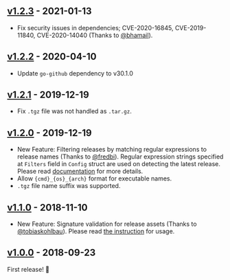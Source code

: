 ## [v1.2.3] - 2021-01-13

- Fix security issues in dependencies; CVE-2020-16845, CVE-2019-11840, CVE-2020-14040 (Thanks to [@bhamail](https://github.com/bhamail)).

## [v1.2.2] - 2020-04-10

- Update `go-github` dependency to v30.1.0

## [v1.2.1] - 2019-12-19

- Fix `.tgz` file was not handled as `.tar.gz`.


## [v1.2.0] - 2019-12-19

- New Feature: Filtering releases by matching regular expressions to release names (Thanks to [@fredbi](https://github.com/fredbi)).
  Regular expression strings specified at `Filters` field in `Config` struct are used on detecting the
  latest release. Please read [documentation](https://godoc.org/github.com/rhysd/go-github-selfupdate/selfupdate#Config)
  for more details.
- Allow `{cmd}_{os}_{arch}` format for executable names.
- `.tgz` file name suffix was supported.


## [v1.1.0] - 2018-11-10

- New Feature: Signature validation for release assets (Thanks to [@tobiaskohlbau](https://github.com/tobiaskohlbau)).
  Please read [the instruction](https://github.com/rhysd/go-github-selfupdate#hash-or-signature-validation) for usage.


## [v1.0.0] - 2018-09-23

First release! :tada:


[v1.2.3]: https://github.com/rhysd/go-github-selfupdate/compare/v1.2.2...v1.2.3
[v1.2.2]: https://github.com/rhysd/go-github-selfupdate/compare/v1.2.1...v1.2.2
[v1.2.1]: https://github.com/rhysd/go-github-selfupdate/compare/v1.2.0...v1.2.1
[v1.2.0]: https://github.com/rhysd/go-github-selfupdate/compare/go-get-release...v1.2.0
[v1.1.0]: https://github.com/rhysd/go-github-selfupdate/compare/v1.0.0...v1.1.0
[v1.0.0]: https://github.com/rhysd/go-github-selfupdate/compare/example-1.2.4...v1.0.0
